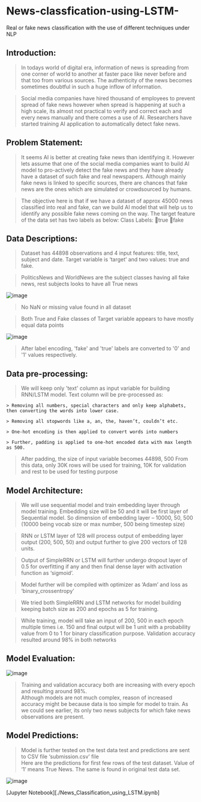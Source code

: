 # News-classfication-using-LSTM-
Real or fake news classification with the use of different techniques under NLP

## Introduction:

> In todays world of digital era, information of news is spreading from one corner of world to another at faster pace like never before and that too from various sources. The authenticity of the news becomes sometimes doubtful in such a huge inflow of information.

> Social media companies have hired thousand of employees to prevent spread of fake news however when spread is happening at such a high scale, its almost not practical to verify and correct each and every news manually and there comes a use of AI. Researchers have started training AI application to automatically detect fake news.

## Problem Statement:

> It seems AI is better at creating fake news than identifying it. However lets assume that one of the social media companies want to build AI model to pro-actively detect the fake news and they have already have a dataset of such fake and real newspapers. Although mainly fake news is linked to specific sources, there are chances that fake news are the ones which are simulated or crowdsourced by humans.

> The objective here is that if we have a dataset of approx 45000 news classified into real and fake, can we build AI model that will help us to identify any possible fake news  coming on the way. The target feature of the data set has two labels as below:
      Class Labels: true fake
      
## Data Descriptions:

> Dataset has 44898 observations and 4 input features: title, text, subject and date. Target variable is ‘target’ and two values: true and fake.

> PoliticsNews and WorldNews are the subject classes having all fake news, rest subjects looks to have all True news

  ![image](https://user-images.githubusercontent.com/49444353/127814560-73e4f932-9ff4-4387-bee0-f2fdc4a7d433.png)
  
> No NaN or missing value found in all dataset 

> Both True and Fake classes of Target variable appears to have mostly equal data points 

![image](https://user-images.githubusercontent.com/49444353/127814717-43754981-39d6-415f-8da2-6aeb477e9eca.png)

> After label encoding, 'fake' and 'true' labels are converted to '0' and '1' values respectively.


## Data pre-processing:

> We will keep only 'text' column as input variable for building RNN/LSTM model. 
> Text column will be pre-processed as:

    > Removing all numbers, special characters and only keep alphabets, then converting the words into lower case.  
  	
    > Removing all stopwords like a, an, the, haven’t, couldn’t etc.  
  	
    > One-hot encoding is then applied to convert words into numbers  
  	
    > Further, padding is applied to one-hot encoded data with max length as 500.  

> After padding, the size of input variable becomes 44898, 500
> From this data, only 30K rows will be used for training, 10K for validation and rest to be used for testing purpose 


## Model Architecture:

> We will use sequential model and train embedding layer through model training. Embedding size will be 50 and it will be first layer of Sequential model. So dimension of embedding layer – 10000, 50, 500 (10000 being vocab size or max number, 500 being timestep size) <br> 

> RNN or LSTM layer of 128 will process output of embedding layer output (200, 500, 50) and output further to give 200 vectors of 128 units. <br> 

> Output of SimpleRRN or LSTM will further undergo dropout layer of 0.5 for overfitting if any and then final dense layer with activation function as ‘sigmoid’.<br>

> Model further will be compiled with optimizer as ‘Adam’ and loss as ‘binary_crossentropy’ <br>

> We tried both SimpleRRN and LSTM networks for model building keeping batch size as 200 and epochs as 5 for training.<br>

> While training, model will take an input of 200, 500 in each epoch multiple times i.e. 150 and final output will be 1 unit with a probability value from 0 to 1 for binary classification purpose. Validation accuracy resulted around 98% in both networks <br>

## Model Evaluation:

![image](https://user-images.githubusercontent.com/49444353/127815605-56a3c2ae-1b23-4710-9394-bbc80e6c7018.png)

> Training and validation accuracy both are increasing with every epoch and resulting around 98%. <br>
> Although models are not much complex, reason of increased accuracy might be because data is too simple for model to train. As we could see earlier, its only two news subjects for which fake news observations are present. 

## Model Predictions:

> Model is further tested on the test data test and predictions are sent to CSV file ‘submission.csv’ file <br> 
> Here are the predictions for first few rows of the test dataset. Value of ‘1’ means True News. The same is found in original test data set. <br>

![image](https://user-images.githubusercontent.com/49444353/127823029-750c619d-db9e-404b-9682-b0868227797a.png)

[Jupyter Notebook][./News_Classification_using_LSTM.ipynb]




  






 




